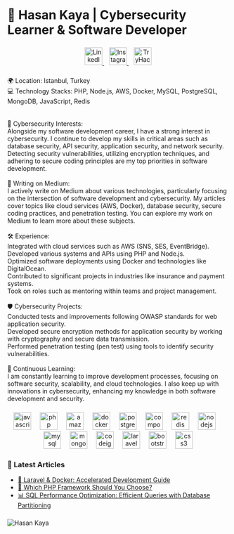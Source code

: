 <h1 align="left">💫 Hasan Kaya | Cybersecurity Learner & Software Developer</h1>

###

<div align="center">
  <a href="https://www.linkedin.com/in/hasan-kaya-093661182" target="_blank" title="LinkedIn">
    <img src="https://cdn.jsdelivr.net/gh/devicons/devicon/icons/linkedin/linkedin-original.svg" width="40" height="40" alt="LinkedIn" />
  </a>
  &nbsp;&nbsp;
  <a href="https://instagram.com/_.hasankaya" target="_blank" title="Instagram">
    <img src="https://cdn-icons-png.flaticon.com/512/2111/2111463.png" width="40" height="40" alt="Instagram" />
  </a>
  &nbsp;&nbsp;
  <a href="https://tryhackme.com/p/HasanKaya" target="_blank" title="TryHackMe">
    <img src="https://raw.githubusercontent.com/techwithanirudh/techwithanirudh/main/assets/tryhackme-icon.png" width="40" height="40" alt="TryHackMe" />
  </a>
</div>


###

<p align="left">🌍 Location: Istanbul, Turkey<br>💻 Technology Stacks: PHP, Node.js, AWS, Docker, MySQL, PostgreSQL, MongoDB, JavaScript, Redis<br><br><br>🔐 Cybersecurity Interests:<br>Alongside my software development career, I have a strong interest in cybersecurity. I continue to develop my skills in critical areas such as database security, API security, application security, and network security. Detecting security vulnerabilities, utilizing encryption techniques, and adhering to secure coding principles are my top priorities in software development.<br><br>📝 Writing on Medium:<br>I actively write on Medium about various technologies, particularly focusing on the intersection of software development and cybersecurity. My articles cover topics like cloud services (AWS, Docker), database security, secure coding practices, and penetration testing. You can explore my work on Medium to learn more about these subjects.<br><br>🛠️ Experience:<br>Integrated with cloud services such as AWS (SNS, SES, EventBridge).<br>Developed various systems and APIs using PHP and Node.js.<br>Optimized software deployments using Docker and technologies like DigitalOcean.<br>Contributed to significant projects in industries like insurance and payment systems.<br>Took on roles such as mentoring within teams and project management.<br><br>🛡️ Cybersecurity Projects:<br>Conducted tests and improvements following OWASP standards for web application security.<br>Developed secure encryption methods for application security by working with cryptography and secure data transmission.<br>Performed penetration testing (pen test) using tools to identify security vulnerabilities.<br><br>🌱 Continuous Learning:<br>I am constantly learning to improve development processes, focusing on software security, scalability, and cloud technologies. I also keep up with innovations in cybersecurity, enhancing my knowledge in both software development and security.</p>

###

<div align="center">
  <img src="https://cdn.jsdelivr.net/gh/devicons/devicon/icons/javascript/javascript-original.svg" height="40" alt="javascript logo"  />
  <img width="12" />
  <img src="https://cdn.jsdelivr.net/gh/devicons/devicon/icons/php/php-original.svg" height="40" alt="php logo"  />
  <img width="12" />
  <img src="https://cdn.jsdelivr.net/gh/devicons/devicon/icons/amazonwebservices/amazonwebservices-plain-wordmark.svg" height="40" alt="amazonwebservices logo"  />
  <img width="12" />
  <img src="https://cdn.jsdelivr.net/gh/devicons/devicon/icons/docker/docker-original.svg" height="40" alt="docker logo"  />
  <img width="12" />
  <img src="https://cdn.jsdelivr.net/gh/devicons/devicon/icons/postgresql/postgresql-original.svg" height="40" alt="postgresql logo"  />
  <img width="12" />
  <img src="https://cdn.jsdelivr.net/gh/devicons/devicon/icons/composer/composer-original.svg" height="40" alt="composer logo"  />
  <img width="12" />
  <img src="https://cdn.jsdelivr.net/gh/devicons/devicon/icons/redis/redis-original.svg" height="40" alt="redis logo"  />
  <img width="12" />
  <img src="https://cdn.jsdelivr.net/gh/devicons/devicon/icons/nodejs/nodejs-original.svg" height="40" alt="nodejs logo"  />
  <img width="12" />
  <img src="https://cdn.jsdelivr.net/gh/devicons/devicon/icons/mysql/mysql-original.svg" height="40" alt="mysql logo"  />
  <img width="12" />
  <img src="https://cdn.jsdelivr.net/gh/devicons/devicon/icons/mongodb/mongodb-original.svg" height="40" alt="mongodb logo"  />
  <img width="12" />
  <img src="https://cdn.jsdelivr.net/gh/devicons/devicon/icons/codeigniter/codeigniter-plain.svg" height="40" alt="codeigniter logo"  />
  <img width="12" />
  <img src="https://cdn.jsdelivr.net/gh/devicons/devicon/icons/laravel/laravel-original.svg" height="40" alt="laravel logo"  />
  <img width="12" />
  <img src="https://cdn.jsdelivr.net/gh/devicons/devicon/icons/bootstrap/bootstrap-original.svg" height="40" alt="bootstrap logo"  />
  <img width="12" />
  <img src="https://cdn.jsdelivr.net/gh/devicons/devicon/icons/css3/css3-original.svg" height="40" alt="css3 logo"  />
</div>

### 📝 Latest Articles

- [🚀 Laravel & Docker: Accelerated Development Guide](https://medium.com/@hasankaya53/laravel-docker-accelerated-development-guide-79df7aa5ab96)
- [🤔 Which PHP Framework Should You Choose?](https://medium.com/@hasankaya53/which-php-framework-should-you-choose-55d8a6e1d15a)
- [📊 SQL Performance Optimization: Efficient Queries with Database Partitioning](https://blog.stackademic.com/sql-performance-optimization-efficient-queries-with-database-partitioning-e4af5872164f)


###

![Hasan Kaya](https://tryhackme-badges.s3.amazonaws.com/HasanKaya.png)





